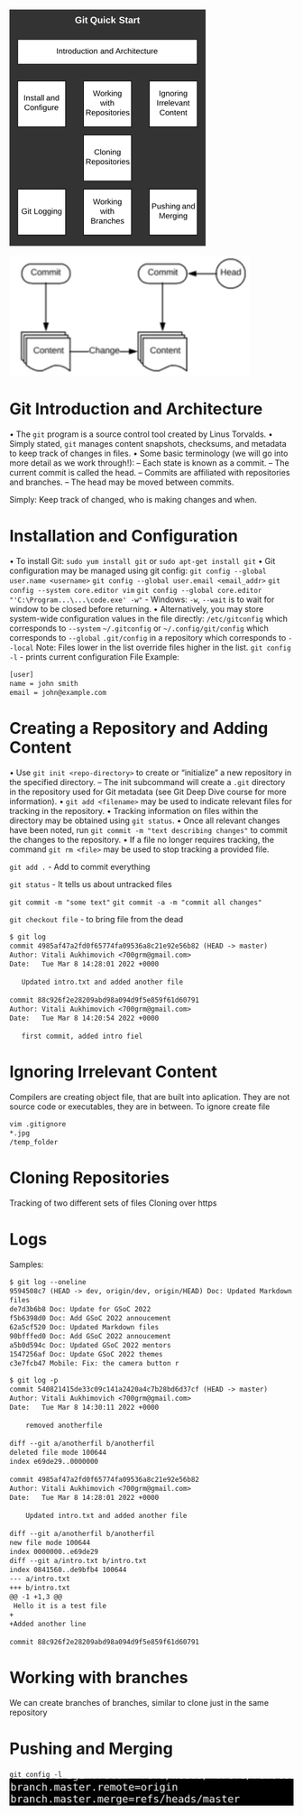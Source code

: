 ![663da8d6580c7ad519cf7feabe53df6b.png](../../_resources/663da8d6580c7ad519cf7feabe53df6b.png)

![9644ce2e6fdcade1abeb68260cf64573.png](../../_resources/9644ce2e6fdcade1abeb68260cf64573.png)


# Git Introduction and Architecture
• The `git` program is a source control tool created by Linus Torvalds.
• Simply stated, `git` manages content snapshots, checksums, and metadata to keep track of changes in files.
• Some basic terminology (we will go into more detail as we work through!):
– Each state is known as a commit.
– The current commit is called the head.
– Commits are affiliated with repositories and branches.
– The head may be moved between commits.

Simply: Keep track of changed, who is making changes and when.

# Installation and Configuration
• To install Git:
 `sudo yum install git` or `sudo apt-get install git`
• Git configuration may be managed using git config:
 `git config --global user.name <username>`
 `git config --global user.email <email_addr>`
 `git config --system core.editor vim`
 `git config --global core.editor "'C:\Program...\...\code.exe' -w"` - Windows: `-w`, `--wait` is to wait for window to be closed before returning.
• Alternatively, you may store system-wide configuration values in the file directly:
 `/etc/gitconfig` which corresponds to `--system`
 `~/.gitconfig` or `~/.config/git/config` which corresponds to `--global`
 `.git/config` in a repository which corresponds to `--local`
Note: Files lower in the list override files higher in the list.
`git config -l` - prints current configuration
File Example:
```
[user]
name = john smith
email = john@example.com
```


# Creating a Repository and Adding Content
• Use `git init <repo-directory>` to create or “initialize” a new repository in the specified directory.
– The init subcommand will create a `.git` directory in the repository used for Git metadata
(see Git Deep Dive course for more information).
• `git add <filename>` may be used to indicate relevant files for tracking in the repository.
• Tracking information on files within the directory may be obtained using `git status`.
• Once all relevant changes have been noted, run `git commit -m "text describing changes"` to commit the changes to the repository.
• If a file no longer requires tracking, the command `git rm <file>` may be used to stop tracking a provided file.

 `git add .` -  Add to commit everything 

 `git status` - It tells us about untracked files

 `git commit -m "some text"`
 `git commit -a -m "commit all changes"`

`git checkout file` - to bring file from the dead

 ```
$ git log
commit 4985af47a2fd0f65774fa09536a8c21e92e56b82 (HEAD -> master)
Author: Vitali Aukhimovich <700grm@gmail.com>
Date:   Tue Mar 8 14:28:01 2022 +0000

    Updated intro.txt and added another file

commit 88c926f2e28209abd98a094d9f5e859f61d60791
Author: Vitali Aukhimovich <700grm@gmail.com>
Date:   Tue Mar 8 14:20:54 2022 +0000

    first commit, added intro fiel
```



# Ignoring Irrelevant Content 
Compilers are creating object file, that are built into aplication. They are not source code or executables, they are in between. 
To ignore create file
```
vim .gitignore
*.jpg
/temp_folder
```

# Cloning Repositories
Tracking of two different sets of files 
Cloning over https


# Logs

Samples:
```
$ git log --oneline
9594508c7 (HEAD -> dev, origin/dev, origin/HEAD) Doc: Updated Markdown files
de7d3b6b8 Doc: Update for GSoC 2022
f5b6398d0 Doc: Add GSoC 2O22 annoucement
62a5cf520 Doc: Updated Markdown files
90bfffed0 Doc: Add GSoC 2O22 annoucement
a5b0d594c Doc: Updated GSoC 2022 mentors
1547256af Doc: Update GSoC 2022 themes
c3e7fcb47 Mobile: Fix: the camera button r
```

```
$ git log -p
commit 540821415de33c09c141a2420a4c7b28bd6d37cf (HEAD -> master)
Author: Vitali Aukhimovich <700grm@gmail.com>
Date:   Tue Mar 8 14:30:11 2022 +0000

    removed anotherfile

diff --git a/anotherfil b/anotherfil
deleted file mode 100644
index e69de29..0000000

commit 4985af47a2fd0f65774fa09536a8c21e92e56b82
Author: Vitali Aukhimovich <700grm@gmail.com>
Date:   Tue Mar 8 14:28:01 2022 +0000

    Updated intro.txt and added another file

diff --git a/anotherfil b/anotherfil
new file mode 100644
index 0000000..e69de29
diff --git a/intro.txt b/intro.txt
index 0841560..de9bfb4 100644
--- a/intro.txt
+++ b/intro.txt
@@ -1 +1,3 @@
 Hello it is a test file
+
+Added another line

commit 88c926f2e28209abd98a094d9f5e859f61d60791
```


# Working with branches
We can create branches of branches,
similar to clone just in the same repository


# Pushing and Merging

`git config -l`
![87b239c76855ac03f5dee2291c38a4cf.png](../../_resources/87b239c76855ac03f5dee2291c38a4cf.png)